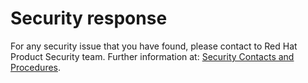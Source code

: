 # Security response

For any security issue that you have found, please contact to Red Hat Product Security team. Further information at:
[Security Contacts and Procedures](https://access.redhat.com/security/team/contact).
